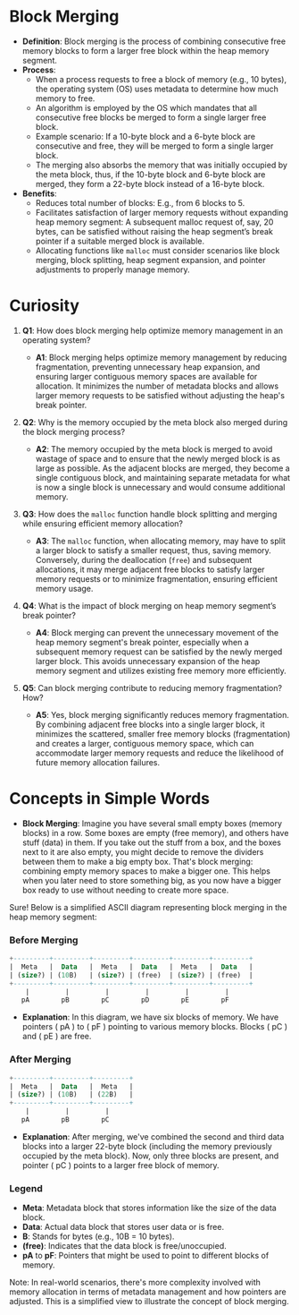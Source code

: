 # Block Merging

- **Definition**: Block merging is the process of combining consecutive free memory blocks to form a larger free block within the heap memory segment.
- **Process**:
    - When a process requests to free a block of memory (e.g., 10 bytes), the operating system (OS) uses metadata to determine how much memory to free.
    - An algorithm is employed by the OS which mandates that all consecutive free blocks be merged to form a single larger free block.
    - Example scenario: If a 10-byte block and a 6-byte block are consecutive and free, they will be merged to form a single larger block.
    - The merging also absorbs the memory that was initially occupied by the meta block, thus, if the 10-byte block and 6-byte block are merged, they form a 22-byte block instead of a 16-byte block.
- **Benefits**:
    - Reduces total number of blocks: E.g., from 6 blocks to 5.
    - Facilitates satisfaction of larger memory requests without expanding heap memory segment: A subsequent malloc request of, say, 20 bytes, can be satisfied without raising the heap segment’s break pointer if a suitable merged block is available.
    - Allocating functions like `malloc` must consider scenarios like block merging, block splitting, heap segment expansion, and pointer adjustments to properly manage memory.

# Curiosity

1. **Q1**: How does block merging help optimize memory management in an operating system?
    - **A1**: Block merging helps optimize memory management by reducing fragmentation, preventing unnecessary heap expansion, and ensuring larger contiguous memory spaces are available for allocation. It minimizes the number of metadata blocks and allows larger memory requests to be satisfied without adjusting the heap's break pointer.
    
2. **Q2**: Why is the memory occupied by the meta block also merged during the block merging process?
    - **A2**: The memory occupied by the meta block is merged to avoid wastage of space and to ensure that the newly merged block is as large as possible. As the adjacent blocks are merged, they become a single contiguous block, and maintaining separate metadata for what is now a single block is unnecessary and would consume additional memory.

3. **Q3**: How does the `malloc` function handle block splitting and merging while ensuring efficient memory allocation?
    - **A3**: The `malloc` function, when allocating memory, may have to split a larger block to satisfy a smaller request, thus, saving memory. Conversely, during the deallocation (`free`) and subsequent allocations, it may merge adjacent free blocks to satisfy larger memory requests or to minimize fragmentation, ensuring efficient memory usage.

4. **Q4**: What is the impact of block merging on heap memory segment’s break pointer?
    - **A4**: Block merging can prevent the unnecessary movement of the heap memory segment's break pointer, especially when a subsequent memory request can be satisfied by the newly merged larger block. This avoids unnecessary expansion of the heap memory segment and utilizes existing free memory more efficiently.

5. **Q5**: Can block merging contribute to reducing memory fragmentation? How?
    - **A5**: Yes, block merging significantly reduces memory fragmentation. By combining adjacent free blocks into a single larger block, it minimizes the scattered, smaller free memory blocks (fragmentation) and creates a larger, contiguous memory space, which can accommodate larger memory requests and reduce the likelihood of future memory allocation failures.

# Concepts in Simple Words

- **Block Merging**: Imagine you have several small empty boxes (memory blocks) in a row. Some boxes are empty (free memory), and others have stuff (data) in them. If you take out the stuff from a box, and the boxes next to it are also empty, you might decide to remove the dividers between them to make a big empty box. That's block merging: combining empty memory spaces to make a bigger one. This helps when you later need to store something big, as you now have a bigger box ready to use without needing to create more space.
   
Sure! Below is a simplified ASCII diagram representing block merging in the heap memory segment:

### Before Merging
```sql
+---------+---------+---------+---------+---------+---------+
|  Meta   |  Data   |  Meta   |  Data   |  Meta   |  Data   |
| (size?) | (10B)   | (size?) | (free)  | (size?) | (free)  |
+---------+---------+---------+---------+---------+---------+
    |         |         |         |         |         |
   pA        pB        pC        pD        pE        pF
```
- **Explanation**: In this diagram, we have six blocks of memory. We have pointers \( pA \) to \( pF \) pointing to various memory blocks. Blocks \( pC \) and \( pE \) are free.

### After Merging
```sql
+---------+---------+---------+
|  Meta   |  Data   |  Meta   |
| (size?) | (10B)   | (22B)   |
+---------+---------+---------+
    |         |         |
   pA        pB        pC
```
- **Explanation**: After merging, we've combined the second and third data blocks into a larger 22-byte block (including the memory previously occupied by the meta block). Now, only three blocks are present, and pointer \( pC \) points to a larger free block of memory.

### Legend
- **Meta**: Metadata block that stores information like the size of the data block.
- **Data**: Actual data block that stores user data or is free.
- **B**: Stands for bytes (e.g., 10B = 10 bytes).
- **(free)**: Indicates that the data block is free/unoccupied.
- **pA** to **pF**: Pointers that might be used to point to different blocks of memory.

Note: In real-world scenarios, there's more complexity involved with memory allocation in terms of metadata management and how pointers are adjusted. This is a simplified view to illustrate the concept of block merging.